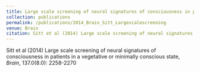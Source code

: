 ```yaml
---
title: Large scale screening of neural signatures of consciousness in patients in a vegetative or minimally conscious state
collection: publications
permalink: /publications/2014_Brain_Sitt_Largescalescreening
venue: Brain
citation: Sitt et al (2014) Large scale screening of neural signatures of consciousness in patients in a vegetative or minimally conscious state, <i>Brain</i>, 137.0(8.0): 2258-2270
---
```

Sitt et al (2014) Large scale screening of neural signatures of consciousness in patients in a vegetative or minimally conscious state, <i>Brain</i>, 137.0(8.0): 2258-2270
